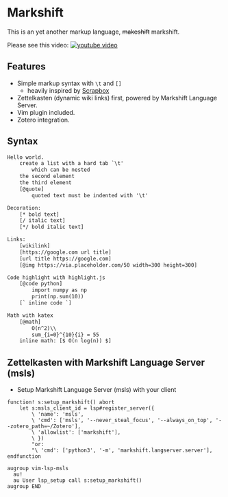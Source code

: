 # Markshift
This is an yet another markup language, <del>makeshift</del> markshift.

Please see this video:
[![youtube video](https://img.youtube.com/vi/GX7vkJTXu2U/0.jpg)](https://www.youtube.com/watch?v=GX7vkJTXu2U)

## Features
- Simple markup syntax with `\t` and `[]`
    - heavily inspired by [Scrapbox](https://scrapbox.io)
- Zettelkasten (dynamic wiki links) first, powered by Markshift Language Server.
- Vim plugin included.
- Zotero integration.

## Syntax
```txt
Hello world.
	create a list with a hard tab `\t'
		which can be nested
	the second element
	the third element
	[@quote]
		quoted text must be indented with '\t'

Decoration:
	[* bold text]
	[/ italic text]
	[*/ bold italic text]

Links:
	[wikilink]
	[https://google.com url title]
	[url title https://google.com]
	[@img https://via.placeholder.com/50 width=300 height=300]

Code highlight with highlight.js
	[@code python]
		import numpy as np
		print(np.sum(10))
	[` inline code `]

Math with katex
	[@math]
		O(n^2)\\
		sum_{i=0}^{10}{i} = 55
	inline math: [$ O(n log(n)) $]
```

## Zettelkasten with Markshift Language Server (msls)
- Setup Markshift Language Server (msls) with your client
```vim
function! s:setup_markshift() abort
	let s:msls_client_id = lsp#register_server({
        \ 'name': 'msls',
        \ 'cmd': ['msls', '--never_steal_focus', '--always_on_top', '--zotero_path=~/Zotero'],
        \ 'allowlist': ['markshift'],
        \ })
        "or:
        "\ 'cmd': ['python3', '-m', 'markshift.langserver.server'],
endfunction

augroup vim-lsp-msls
  au!
  au User lsp_setup call s:setup_markshift()
augroup END
```
